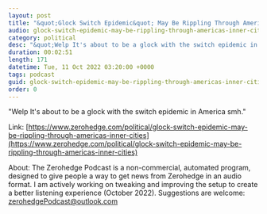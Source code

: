 ```yaml
---
layout: post
title: "&quot;Glock Switch Epidemic&quot; May Be Rippling Through America's Inner Cities"
audio: glock-switch-epidemic-may-be-rippling-through-americas-inner-cities-0
category: political
desc: "&quot;Welp It's about to be a glock with the switch epidemic in America smh.&quot; "
duration: 00:02:51
length: 171
datetime: Tue, 11 Oct 2022 03:20:00 +0000
tags: podcast
guid: glock-switch-epidemic-may-be-rippling-through-americas-inner-cities-0
order: 0
---
```

&quot;Welp It's about to be a glock with the switch epidemic in America smh.&quot; 

Link: [https://www.zerohedge.com/political/glock-switch-epidemic-may-be-rippling-through-americas-inner-cities](https://www.zerohedge.com/political/glock-switch-epidemic-may-be-rippling-through-americas-inner-cities)

About: The Zerohedge Podcast is a non-commercial, automated program, designed to give people a way to get news from Zerohedge in an audio format.  I am actively working on tweaking and improving the setup to create a better listening experience (October 2022).  Suggestions are welcome: [zerohedgePodcast@outlook.com](mailto:zerohedgePodcast@outlook.com)